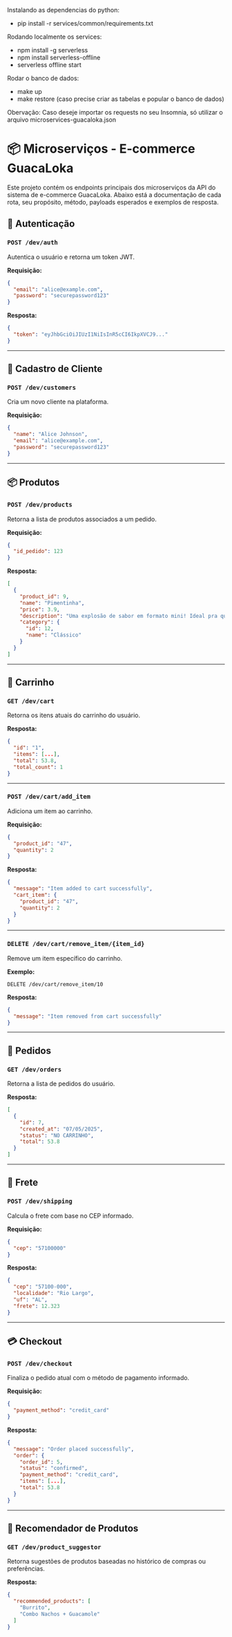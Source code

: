 
Instalando as dependencias do python:

- pip install -r services/common/requirements.txt

Rodando localmente os services:

- npm install -g serverless
- npm install serverless-offline
- serverless offline start

Rodar o banco de dados:

- make up
- make restore (caso precise criar as tabelas e popular o banco de dados)


Obervação: Caso deseje importar os requests no seu Insomnia, só utilizar o arquivo microservices-guacaloka.json


# 📦 Microserviços - E-commerce GuacaLoka

Este projeto contém os endpoints principais dos microserviços da API do sistema de e-commerce GuacaLoka. Abaixo está a documentação de cada rota, seu propósito, método, payloads esperados e exemplos de resposta.

## 🔐 Autenticação

### `POST /dev/auth`

Autentica o usuário e retorna um token JWT.

**Requisição:**

```json
{
  "email": "alice@example.com",
  "password": "securepassword123"
}
```

**Resposta:**

```json
{
  "token": "eyJhbGciOiJIUzI1NiIsInR5cCI6IkpXVCJ9..."
}
```

---

## 👤 Cadastro de Cliente

### `POST /dev/customers`

Cria um novo cliente na plataforma.

**Requisição:**

```json
{
  "name": "Alice Johnson",
  "email": "alice@example.com",
  "password": "securepassword123"
}
```

---

## 📦 Produtos

### `POST /dev/products`

Retorna a lista de produtos associados a um pedido.

**Requisição:**

```json
{
  "id_pedido": 123
}
```

**Resposta:**

```json
[
  {
    "product_id": 9,
    "name": "Pimentinha",
    "price": 3.9,
    "description": "Uma explosão de sabor em formato mini! Ideal pra quem gosta de fogo na boca.",
    "category": {
      "id": 12,
      "name": "Clássico"
    }
  }
]
```

---

## 🛒 Carrinho

### `GET /dev/cart`

Retorna os itens atuais do carrinho do usuário.

**Resposta:**

```json
{
  "id": "1",
  "items": [...],
  "total": 53.8,
  "total_count": 1
}
```

---

### `POST /dev/cart/add_item`

Adiciona um item ao carrinho.

**Requisição:**

```json
{
  "product_id": "47",
  "quantity": 2
}
```

**Resposta:**

```json
{
  "message": "Item added to cart successfully",
  "cart_item": {
    "product_id": "47",
    "quantity": 2
  }
}
```

---

### `DELETE /dev/cart/remove_item/{item_id}`

Remove um item específico do carrinho.

**Exemplo:**

`DELETE /dev/cart/remove_item/10`

**Resposta:**

```json
{
  "message": "Item removed from cart successfully"
}
```

---

## 🧾 Pedidos

### `GET /dev/orders`

Retorna a lista de pedidos do usuário.

**Resposta:**

```json
[
  {
    "id": 7,
    "created_at": "07/05/2025",
    "status": "NO CARRINHO",
    "total": 53.8
  }
]
```

---

## 🚚 Frete

### `POST /dev/shipping`

Calcula o frete com base no CEP informado.

**Requisição:**

```json
{
  "cep": "57100000"
}
```

**Resposta:**

```json
{
  "cep": "57100-000",
  "localidade": "Rio Largo",
  "uf": "AL",
  "frete": 12.323
}
```

---

## 💳 Checkout

### `POST /dev/checkout`

Finaliza o pedido atual com o método de pagamento informado.

**Requisição:**

```json
{
  "payment_method": "credit_card"
}
```

**Resposta:**

```json
{
  "message": "Order placed successfully",
  "order": {
    "order_id": 5,
    "status": "confirmed",
    "payment_method": "credit_card",
    "items": [...],
    "total": 53.8
  }
}
```

---

## 🤖 Recomendador de Produtos

### `GET /dev/product_suggestor`

Retorna sugestões de produtos baseadas no histórico de compras ou preferências.

**Resposta:**

```json
{
  "recommended_products": [
    "Burrito",
    "Combo Nachos + Guacamole"
  ]
}
```